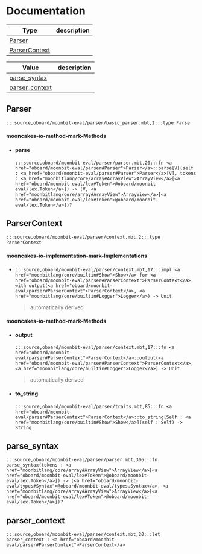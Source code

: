 # Documentation
|Type|description|
|---|---|
|[Parser](#Parser)||
|[ParserContext](#ParserContext)||

|Value|description|
|---|---|
|[parse\_syntax](#parse_syntax)||
|[parser\_context](#parser_context)||

## Parser

```moonbit
:::source,oboard/moonbit-eval/parser/basic_parser.mbt,2:::type Parser
```


#### mooncakes-io-method-mark-Methods
- #### parse
  ```moonbit
  :::source,oboard/moonbit-eval/parser/parser.mbt,20:::fn <a href="oboard/moonbit-eval/parser#Parser">Parser</a>::parse[V](self : <a href="oboard/moonbit-eval/parser#Parser">Parser</a>[V], tokens : <a href="moonbitlang/core/array#ArrayView">ArrayView</a>[<a href="oboard/moonbit-eval/lex#Token">@oboard/moonbit-eval/lex.Token</a>]) -> (V, <a href="moonbitlang/core/array#ArrayView">ArrayView</a>[<a href="oboard/moonbit-eval/lex#Token">@oboard/moonbit-eval/lex.Token</a>])?
  ```
  > 

## ParserContext

```moonbit
:::source,oboard/moonbit-eval/parser/context.mbt,2:::type ParserContext
```


#### mooncakes-io-implementation-mark-Implementations
- ```moonbit
  :::source,oboard/moonbit-eval/parser/context.mbt,17:::impl <a href="moonbitlang/core/builtin#Show">Show</a> for <a href="oboard/moonbit-eval/parser#ParserContext">ParserContext</a> with output(<a href="oboard/moonbit-eval/parser#ParserContext">ParserContext</a>, <a href="moonbitlang/core/builtin#Logger">Logger</a>) -> Unit
  ```
  > automatically derived

#### mooncakes-io-method-mark-Methods
- #### output
  ```moonbit
  :::source,oboard/moonbit-eval/parser/context.mbt,17:::fn <a href="oboard/moonbit-eval/parser#ParserContext">ParserContext</a>::output(<a href="oboard/moonbit-eval/parser#ParserContext">ParserContext</a>, <a href="moonbitlang/core/builtin#Logger">Logger</a>) -> Unit
  ```
  > automatically derived
- #### to\_string
  ```moonbit
  :::source,oboard/moonbit-eval/parser/traits.mbt,85:::fn <a href="oboard/moonbit-eval/parser#ParserContext">ParserContext</a>::to_string[Self : <a href="moonbitlang/core/builtin#Show">Show</a>](self : Self) -> String
  ```
  > 

## parse\_syntax

```moonbit
:::source,oboard/moonbit-eval/parser/parser.mbt,306:::fn parse_syntax(tokens : <a href="moonbitlang/core/array#ArrayView">ArrayView</a>[<a href="oboard/moonbit-eval/lex#Token">@oboard/moonbit-eval/lex.Token</a>]) -> (<a href="oboard/moonbit-eval/types#Syntax">@oboard/moonbit-eval/types.Syntax</a>, <a href="moonbitlang/core/array#ArrayView">ArrayView</a>[<a href="oboard/moonbit-eval/lex#Token">@oboard/moonbit-eval/lex.Token</a>])?
```


## parser\_context

```moonbit
:::source,oboard/moonbit-eval/parser/context.mbt,20:::let parser_context : <a href="oboard/moonbit-eval/parser#ParserContext">ParserContext</a>
```

